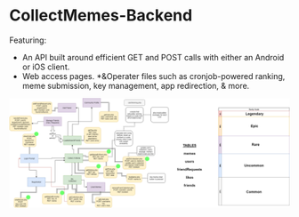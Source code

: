 # CollectMemes-Backend

Featuring:
* An API built around efficient GET and POST calls with either an Android or iOS client. 
* Web access pages.
*&Operater files such as cronjob-powered ranking, meme submission, key management, app redirection, & more.

![Backend Diagram](/CollectMemesBackend.png)
